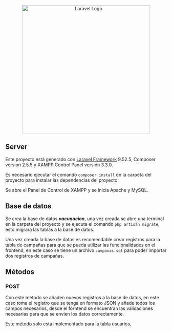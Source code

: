 <p align="center"><a href="https://laravel.com" target="_blank"><img src="https://raw.githubusercontent.com/laravel/art/master/logo-lockup/5%20SVG/2%20CMYK/1%20Full%20Color/laravel-logolockup-cmyk-red.svg" width="400" alt="Laravel Logo"></a></p>

## Server
Este proyecto está generado con [Laravel Framework]("https://laravel.com) 9.52.5, Composer version 2.5.5 y XAMPP Control Panel versión 3.3.0.

Es necesario ejecutar el comando `composer install` en la carpeta del proyecto para instalar las dependencias del proyecto.

Se abre el Panel de Control de XAMPP y se inicia Apache y MySQL.

## Base de datos

Se crea la base de datos ***vacunacion***, una vez creada se abre una terminal en la carpeta del proyecto y se ejecuta el comando `php artisan migrate`, esto migrará las tablas a la base de datos.

Una vez creada la base de datos es recomendable crear registros para la tabla de campañas para que se pueda utilizar las funcionalidades en el frontend, en este caso se tiene un archivo `campanas.sql` para poder importar dos registros de campañas.

## Métodos

### POST

Con este método se añaden nuevos registros a la base de datos, en este caso toma el registro que se tenga en formato JSON y añade todos los campos necesarios, desde el forntend se encuentran las validaciones necesarias para que se envien los datos correctamente.

Este método solo esta implementado para la tabla usuarios,
